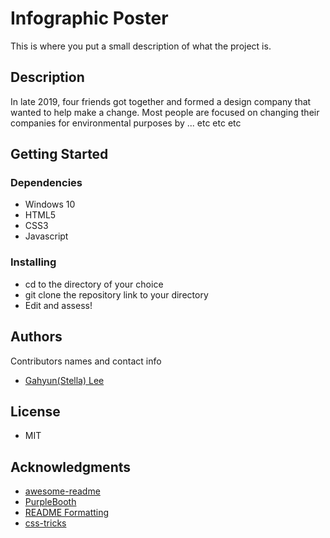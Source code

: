 
<!-- Format: ![Terra Studios Logo Header] -->

# Infographic Poster

This is where you put a small description of what the project is.

## Description

In late 2019, four friends got together and formed a design company that wanted to help make a change. Most people are focused on changing their companies for environmental purposes by ... etc etc etc

## Getting Started

### Dependencies
<!-- * Describe any prerequisites, libraries, OS version, etc., needed before installing program. -->
* Windows 10
* HTML5
* CSS3
* Javascript
<!-- * Be sure to prefix any bleeding-edge rules, tags, etc. (see [caniuse](https://caniuse.com/) for reference)
* Also using lastest ES6/next, you should probably think about including [Babel](https://babeljs.io/) for transpilation (or an NPM Script) -->

### Installing

* cd to the directory of your choice
* git clone the repository link to your directory
* Edit and assess!

## Authors

Contributors names and contact info

* [Gahyun(Stella) Lee](g_lee89360@fanshaweonline.ca)

## License

* MIT

## Acknowledgments

* [awesome-readme](https://github.com/matiassingers/awesome-readme)
* [PurpleBooth](https://gist.github.com/PurpleBooth/109311bb0361f32d87a2)
* [README Formatting](https://guides.github.com/features/mastering-markdown/)
* [css-tricks](https://css-tricks.com/)
